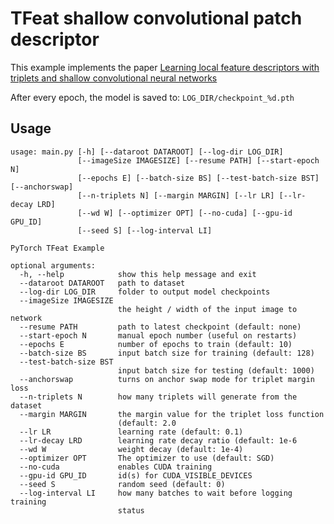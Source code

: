 # TFeat shallow convolutional patch descriptor

This example implements the paper [Learning local feature descriptors with
triplets and shallow convolutional neural
networks](http://www.iis.ee.ic.ac.uk/%7Evbalnt/shallow_descr/TFeat_paper.pdf)

After every epoch, the model is saved to: `LOG_DIR/checkpoint_%d.pth`
## Usage
```
usage: main.py [-h] [--dataroot DATAROOT] [--log-dir LOG_DIR]
               [--imageSize IMAGESIZE] [--resume PATH] [--start-epoch N]
               [--epochs E] [--batch-size BS] [--test-batch-size BST] [--anchorswap]
               [--n-triplets N] [--margin MARGIN] [--lr LR] [--lr-decay LRD]
               [--wd W] [--optimizer OPT] [--no-cuda] [--gpu-id GPU_ID]
               [--seed S] [--log-interval LI]

PyTorch TFeat Example

optional arguments:
  -h, --help            show this help message and exit
  --dataroot DATAROOT   path to dataset
  --log-dir LOG_DIR     folder to output model checkpoints
  --imageSize IMAGESIZE
                        the height / width of the input image to network
  --resume PATH         path to latest checkpoint (default: none)
  --start-epoch N       manual epoch number (useful on restarts)
  --epochs E            number of epochs to train (default: 10)
  --batch-size BS       input batch size for training (default: 128)
  --test-batch-size BST
                        input batch size for testing (default: 1000)
  --anchorswap          turns on anchor swap mode for triplet margin loss
  --n-triplets N        how many triplets will generate from the dataset
  --margin MARGIN       the margin value for the triplet loss function
                        (default: 2.0
  --lr LR               learning rate (default: 0.1)
  --lr-decay LRD        learning rate decay ratio (default: 1e-6
  --wd W                weight decay (default: 1e-4)
  --optimizer OPT       The optimizer to use (default: SGD)
  --no-cuda             enables CUDA training
  --gpu-id GPU_ID       id(s) for CUDA_VISIBLE_DEVICES
  --seed S              random seed (default: 0)
  --log-interval LI     how many batches to wait before logging training
                        status

```
